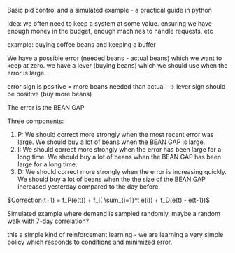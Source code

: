 Basic pid control and a simulated example - a practical guide in python

Idea: we often need to keep a system at some value. ensuring we have enough money in the budget, enough machines to handle requests, etc

example: buying coffee beans and keeping a buffer

We have a possible error (needed beans - actual beans) which we want to keep at zero. we have a lever (buying beans) which we should use when the error is large.

error sign is positive = more beans needed than actual --> lever sign should be positive (buy more beans)

The error is the BEAN GAP

Three components:

1. P: We should correct more strongly when the most recent error was large. We should buy a lot of beans when the BEAN GAP is large. 
2. I: We should correct more strongly when the error has been large for a long time. We should buy a lot of beans when the BEAN GAP has been large for a long time.
3. D: We should correct more strongly when the error is increasing quickly. We should buy a lot of beans when the the size of the BEAN GAP increased yesterday compared to the day before.

$Correction(t+1) = f_P(e(t)) + f_I( \sum_{i=1}^t e(i)) + f_D(e(t) - e(t-1))$

Simulated example where demand is sampled randomly, maybe a random walk with 7-day correlation?

this a simple kind of reinforcement learning - we are learning a very simple policy which responds to conditions and minimized error.
